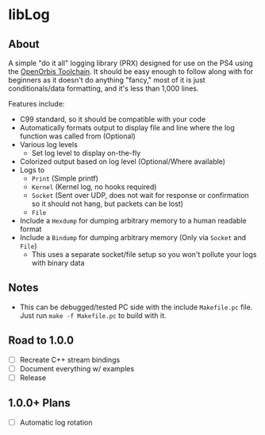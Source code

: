 # libLog

## About

A simple "do it all" logging library (PRX) designed for use on the PS4 using the [OpenOrbis Toolchain]. It should be easy enough to follow along with for beginners as it doesn't do anything "fancy," most of it is just conditionals/data formatting, and it's less than 1,000 lines.

Features include:

- C99 standard, so it should be compatible with your code
- Automatically formats output to display file and line where the log function was called from (Optional)
- Various log levels
  - Set log level to display on-the-fly
- Colorized output based on log level (Optional/Where available)
- Logs to
  - `Print` (Simple printf)
  - `Kernel` (Kernel log, no hooks required)
  - `Socket` (Sent over UDP, does not wait for response or confirmation so it should not hang, but packets can be lost)
  - `File`
- Include a `Hexdump` for dumping arbitrary memory to a human readable format
- Include a `Bindump` for dumping arbitrary memory (Only via `Socket` and `File`)
  - This uses a separate socket/file setup so you won't pollute your logs with binary data

## Notes

- This can be debugged/tested PC side with the include `Makefile.pc` file. Just run `make -f Makefile.pc` to build with it.

## Road to 1.0.0

- [ ] Recreate C++ stream bindings
- [ ] Document everything w/ examples
- [ ] Release

## 1.0.0+ Plans

- [ ] Automatic log rotation

[//]: #
  [OpenOrbis Toolchain]: <https://github.com/OpenOrbis/OpenOrbis-PS4-Toolchain>
